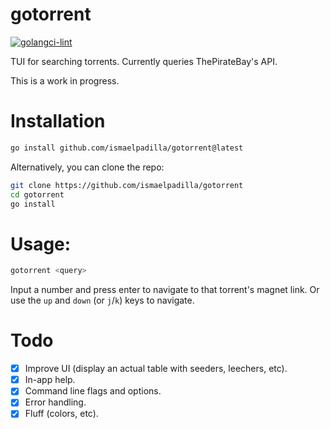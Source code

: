# gotorrent

[![golangci-lint](https://github.com/ismaelpadilla/gotorrent/actions/workflows/golangci-lint.yml/badge.svg)](https://github.com/ismaelpadilla/gotorrent/actions/workflows/golangci-lint.yml)

TUI for searching torrents. Currently queries ThePirateBay's API.

This is a work in progress.

# Installation

```sh
go install github.com/ismaelpadilla/gotorrent@latest
```

Alternatively, you can clone the repo:

```sh
git clone https://github.com/ismaelpadilla/gotorrent
cd gotorrent
go install
```

# Usage:

```sh
gotorrent <query>
```

Input a number and press enter to navigate to that torrent's magnet link. Or use the `up` and `down` (or `j`/`k`) keys to navigate.

# Todo

- [x] Improve UI (display an actual table with seeders, leechers, etc).
- [x] In-app help.
- [x] Command line flags and options.
- [x] Error handling.
- [x] Fluff (colors, etc).
